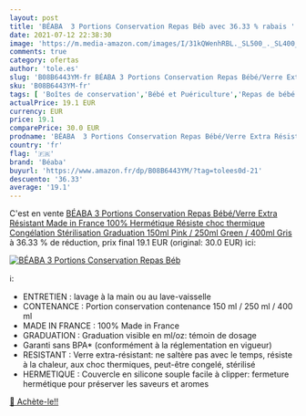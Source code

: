 ```yaml
---
layout: post
title: 'BÉABA  3 Portions Conservation Repas Béb avec 36.33 % rabais '
date: 2021-07-12 22:38:30
image: 'https://m.media-amazon.com/images/I/31kQWenhRBL._SL500_._SL400_.jpg'
comments: true
category: ofertas
author: 'tole.es'
slug: 'B08B6443YM-fr BÉABA 3 Portions Conservation Repas Bébé/Verre Extra...'
sku: 'B08B6443YM-fr'
tags: [ 'Boîtes de conservation','Bébé et Puériculture','Repas de bébé','béaba', ]
actualPrice: 19.1 EUR
currency: EUR
price: 19.1
comparePrice: 30.0 EUR
prodname: 'BÉABA  3 Portions Conservation Repas Bébé/Verre Extra Résistant  Made in France  100% Hermétique  Résiste choc thermique  Congélation  Stérilisation  Graduation  150ml Pink / 250ml Green / 400ml Gris'
country: 'fr'
flag: '🇫🇷'
brand: 'Béaba'
buyurl: 'https://www.amazon.fr/dp/B08B6443YM/?tag=tolees0d-21'
descuento: '36.33'
average: '19.1'
---
```


C'est en vente [BÉABA  3 Portions Conservation Repas Bébé/Verre Extra Résistant  Made in France  100% Hermétique  Résiste choc thermique  Congélation  Stérilisation  Graduation  150ml Pink / 250ml Green / 400ml Gris](https://www.amazon.fr/dp/B08B6443YM/?tag=tolees0d-21)  à  36.33 % de réduction, prix final  19.1 EUR (original: 30.0 EUR) ici:

[![BÉABA  3 Portions Conservation Repas Béb](https://m.media-amazon.com/images/I/31kQWenhRBL._SL500_._SL400_.jpg)](https://www.amazon.fr/dp/B08B6443YM/?tag=tolees0d-21)

ℹ️:

- ENTRETIEN : lavage à la main ou au lave-vaisselle
- CONTENANCE : Portion conservation contenance 150 ml / 250 ml / 400 ml
- MADE IN FRANCE : 100% Made in France
- GRADUATION : Graduation visible en ml/oz: témoin de dosage
- Garanti sans BPA* (conformément à la réglementation en vigueur)
- RESISTANT : Verre extra-résistant: ne saltère pas avec le temps, résiste à la chaleur, aux choc thermiques, peut-être congelé, stérilisé
- HERMETIQUE : Couvercle en silicone souple facile à clipper: fermeture hermétique pour préserver les saveurs et aromes

[🛒 Achète-le!!](https://www.amazon.fr/dp/B08B6443YM/?tag=tolees0d-21)
